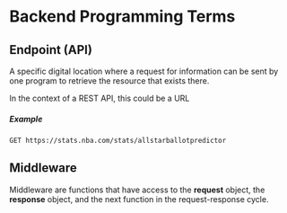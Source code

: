 # Backend Programming Terms

## Endpoint (API)

A specific digital location where a request for information can be sent by one program to retrieve the resource that exists there.

In the context of a REST API, this could be a URL

##### Example

`GET https://stats.nba.com/stats/allstarballotpredictor`

## Middleware

Middleware are functions that have access to the **request** object, the **response** object, and the next function in the request-response cycle.

